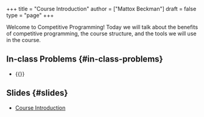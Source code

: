 +++
title = "Course Introduction"
author = ["Mattox Beckman"]
draft = false
type = "page"
+++

Welcome to Competitive Programming!  Today we will talk about the benefits of competitive programming, the course structure, and the tools we will
use in the course.


## In-class Problems {#in-class-problems}

-   {{<UVa2 number="11559" >}}


## Slides {#slides}

-   [Course Introduction](/slides/introduction.html)
